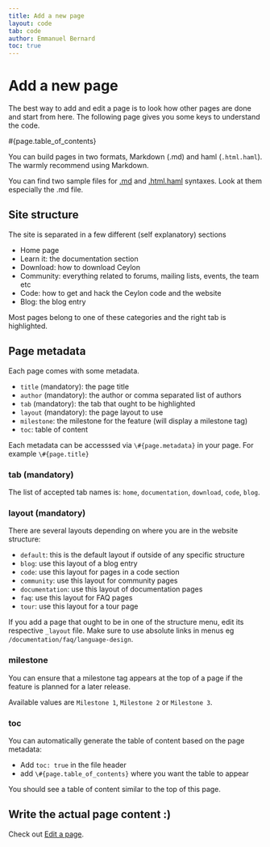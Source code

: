 ```yaml
---
title: Add a new page
layout: code
tab: code
author: Emmanuel Bernard
toc: true
---
```

# Add a new page

The best way to add and edit a page is to look how other pages are done and 
start from here. The following page gives you some keys to understand the code.

#{page.table_of_contents}

You can build pages in two formats, Markdown (.md) and haml (`.html.haml`).
The warmly recommend using Markdown.

You can find two sample files for [.md](/code/website/md-sample) and 
[.html.haml](/code/website/haml-sample) syntaxes. Look at them especially the .md file.

## Site structure

The site is separated in a few different (self explanatory) sections

- Home page
- Learn it: the documentation section
- Download: how to download Ceylon
- Community: everything related to forums, mailing lists, events, the team etc
- Code: how to get and hack the Ceylon code and the website
- Blog: the blog entry

Most pages belong to one of these categories and the right tab is highlighted.

## Page metadata

Each page comes with some metadata.

- `title` (mandatory): the page title
- `author` (mandatory): the author or comma separated list of authors
- `tab` (mandatory): the tab that ought to be highlighted 
- `layout` (mandatory): the page layout to use
- `milestone`: the milestone for the feature (will display a milestone tag)
- `toc`: table of content

Each metadata can be accesssed via `\#{page.metadata}` in your page. For example `\#{page.title}`

### tab (mandatory)
The list of accepted tab names is: `home`, `documentation`, `download`, `code`, `blog`.

### layout (mandatory)

There are several layouts depending on where you are in the website structure:

* `default`: this is the default layout if outside of any specific structure
* `blog`: use this layout of a blog entry
* `code`: use this layout for pages in a code section
* `community`: use this layout for community pages
* `documentation`: use this layout of documentation pages
* `faq`: use this layout for FAQ pages
* `tour`: use this layout for a tour page

If you add a page that ought to be in one of the structure menu, edit its respective `_layout` file. 
Make sure to use absolute links in menus eg `/documentation/faq/language-design`.

### milestone

You can ensure that a milestone tag appears at the top of a page if the feature is planned for a later release.

Available values are `Milestone 1`, `Milestone 2` or `Milestone 3`.

### toc

You can automatically generate the table of content based on the page metadata:

- Add `toc: true` in the file header
- add `\#{page.table_of_contents}` where you want the table to appear

You should see a table of content similar to the top of this page.

## Write the actual page content :)

Check out [Edit a page](/code/website/edit-page).